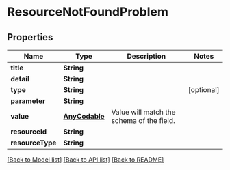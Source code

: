 # ResourceNotFoundProblem

## Properties
Name | Type | Description | Notes
------------ | ------------- | ------------- | -------------
**title** | **String** |  | 
**detail** | **String** |  | 
**type** | **String** |  | [optional] 
**parameter** | **String** |  | 
**value** | [**AnyCodable**](.md) | Value will match the schema of the field. | 
**resourceId** | **String** |  | 
**resourceType** | **String** |  | 

[[Back to Model list]](../README.md#documentation-for-models) [[Back to API list]](../README.md#documentation-for-api-endpoints) [[Back to README]](../README.md)


